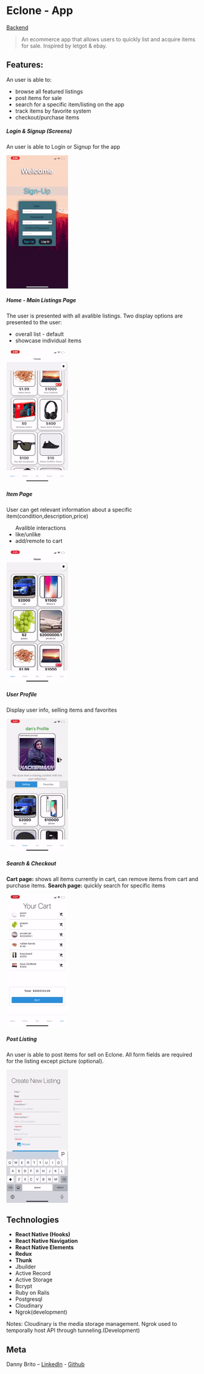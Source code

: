 # Eclone - App

[Backend](https://github.com/DannyBrito/Eclone-backend)

> An ecommerce app that allows users to quickly list and acquire items for sale. Inspired by letgot & ebay.


## Features:
An user is able to:
<ul> 
    <li />browse all featured listings
    <li />post items for sale
    <li />search for a specific item/listing on the app
    <li />track items by favorite system
    <li />checkout/purchase items
</ul>

##### Login & Signup (Screens)
An user is able to Login or Signup for the app

![](./docs/StartScreens.gif)

##### Home - Main Listings Page
The user is presented with all avalible listings. Two display options are presented to the user:
<ul>
<li/> overall list - default 
<li/> showcase individual items 
</ul>

![](./docs/HomeScreen.gif)

##### Item Page
User can get relevant information about a specific item(condition,description,price)

<ul>Avalible interactions
<li/> like/unlike
<li/> add/remote to cart
</ul>

![](./docs/ListingScreen.gif)

##### User Profile
Display user info, selling items and favorites

![](./docs/Profile.gif)

##### Search & Checkout
<b>Cart page:</b> shows all items currently in cart, can remove items from cart and purchase items.
<b>Search page:</b> quickly search for specific items

![](./docs/SearchCart.gif)

##### Post Listing
An user is able to post items for sell on Eclone. All form fields are required for the listing except picture (optional).

![](./docs/Sell.gif)

## Technologies


<ul>
<li /><b>React Native (Hooks)</b>
<li /><b>React Native Navigation</b>
<li /><b>React Native Elements</b>
<li /><b>Redux</b>
<li /><b>Thunk</b>
<li />Jbuilder
<li />Active Record
<li />Active Storage
<li />Bcrypt
<li />Ruby on Rails
<li />Postgresql
<li />Cloudinary
<li />Ngrok(development)
</ul>

Notes:
Cloudinary is the media storage management.
Ngrok used to temporally host API through tunneling.(Development)

## Meta

Danny Brito – [LinkedIn](https://www.linkedin.com/in/dannybrito) - [Github](https://github.com/DannyBrito)


